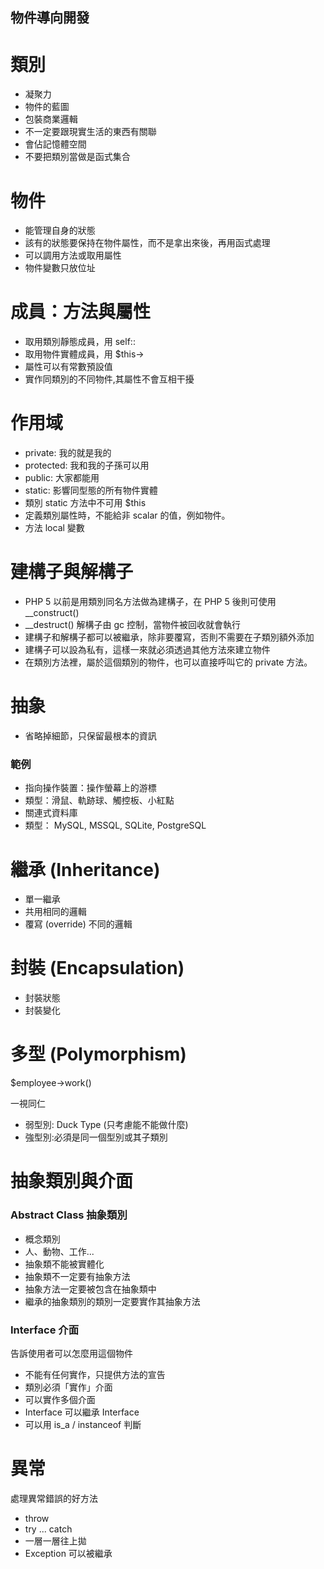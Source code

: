 
物件導向開發
----------

類別
====

* 凝聚力
* 物件的藍圖
* 包裝商業邏輯
* 不一定要跟現實生活的東西有關聯
* 會佔記憶體空間
* 不要把類別當做是函式集合

物件
====

* 能管理自身的狀態
* 該有的狀態要保持在物件屬性，而不是拿出來後，再用函式處理
* 可以調用方法或取用屬性
* 物件變數只放位址

成員：方法與屬性
=============

* 取用類別靜態成員，用 self::
* 取用物件實體成員，用 $this->
* 屬性可以有常數預設值
* 實作同類別的不同物件,其屬性不會互相干擾

作用域
=====

* private: 我的就是我的
* protected: 我和我的子孫可以用
* public: 大家都能用
* static: 影響同型態的所有物件實體
* 類別 static 方法中不可用 $this
* 定義類別屬性時，不能給非 scalar 的值，例如物件。
* 方法 local 變數

建構子與解構子
============

* PHP 5 以前是用類別同名方法做為建構子，在 PHP 5 後則可使用 __construct()
* __destruct() 解構子由 gc 控制，當物件被回收就會執行
* 建構子和解構子都可以被繼承，除非要覆寫，否則不需要在子類別額外添加
* 建構子可以設為私有，這樣一來就必須透過其他方法來建立物件
* 在類別方法裡，屬於這個類別的物件，也可以直接呼叫它的 private 方法。

抽象
====

* 省略掉細節，只保留最根本的資訊

### 範例

* 指向操作裝置：操作螢幕上的游標
* 類型：滑鼠、軌跡球、觸控板、小紅點
* 關連式資料庫
* 類型： MySQL, MSSQL, SQLite, PostgreSQL

繼承 (Inheritance)
====

* 單一繼承
* 共用相同的邏輯
* 覆寫 (override) 不同的邏輯

封裝 (Encapsulation)
====

* 封裝狀態
* 封裝變化

多型 (Polymorphism)
====

$employee->work()

一視同仁

* 弱型別: Duck Type (只考慮能不能做什麼)
* 強型別:必須是同一個型別或其子類別

抽象類別與介面
===========

### Abstract Class 抽象類別

* 概念類別
* 人、動物、工作...
* 抽象類不能被實體化
* 抽象類不一定要有抽象方法
* 抽象方法一定要被包含在抽象類中
* 繼承的抽象類別的類別一定要實作其抽象方法

###  Interface 介面

告訴使用者可以怎麼用這個物件

* 不能有任何實作，只提供方法的宣告
* 類別必須「實作」介面
* 可以實作多個介面
* Interface 可以繼承 Interface
* 可以用 is_a / instanceof 判斷

異常
====

處理異常錯誤的好方法

* throw
* try ... catch
* 一層一層往上拋
* Exception 可以被繼承
